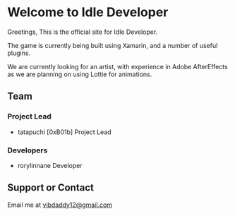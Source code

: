 # Welcome to Idle Developer

Greetings,
This is the official site for Idle Developer.

The game is currently being built using Xamarin, and a number of useful plugins.

We are currently looking for an artist, with experience in Adobe AfterEffects as we are planning on using Lottie for animations.

## Team

### Project Lead
- tatapuchi [0xB01b] Project Lead

### Developers
- rorylinnane Developer


## Support or Contact

Email me at vibdaddy12@gmail.com
